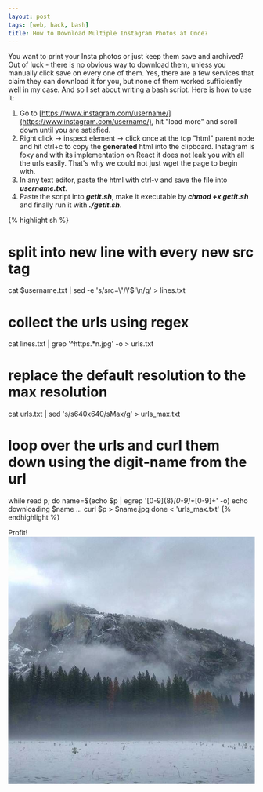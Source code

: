 ```yaml
---
layout: post
tags: [web, hack, bash]
title: How to Download Multiple Instagram Photos at Once?
---
```

You want to print your Insta photos or just keep them save and archived? Out of luck - there is no obvious way to download them, unless you manually click save on every one of them. Yes, there are a few services that claim they can download it for you, but none of them worked sufficiently well in my case. And so I set about writing a bash script. Here is how to use it:

1. Go to [https://www.instagram.com/username/](https://www.instagram.com/username/), hit "load more" and scroll down until you are satisfied.
2. Right click -> inspect element -> click once at the top "html" parent node and hit ctrl+c to copy the **generated** html into the clipboard. Instagram is foxy and with its implementation on React it does not leak you with all the urls easily. That's why we could not just wget the page to begin with.
3. In any text editor, paste the html with ctrl-v and save the file into ***username.txt***.
4. Paste the script into ***getit.sh***, make it executable by ***chmod +x getit.sh*** and finally run it with ***./getit.sh***.

{% highlight sh %}
# split into new line with every new src tag
cat $username.txt | sed -e 's/src=\"/\'$'\n/g' > lines.txt

# collect the urls using regex
cat lines.txt | grep '^https.*n\.jpg' -o > urls.txt

# replace the default resolution to the max resolution
cat urls.txt | sed 's/s640x640/sMax/g' > urls_max.txt

# loop over the urls and curl them down using the digit-name from the url
while read p; do
  name=$(echo $p | egrep '[0-9]{8}_[0-9]+_[0-9]+' -o)
  echo downloading $name ...
  curl $p > $name.jpg
done < 'urls_max.txt'
{% endhighlight %}

Profit!
![Yosemite](/images/yosemite.jpg)
